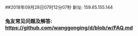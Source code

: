 ##2018年09月28日07时12分07秒 新址: 159.65.155.144
### 兔友常见问题及解答: https://github.com/wanggonging/d/blob/w/FAQ.md
